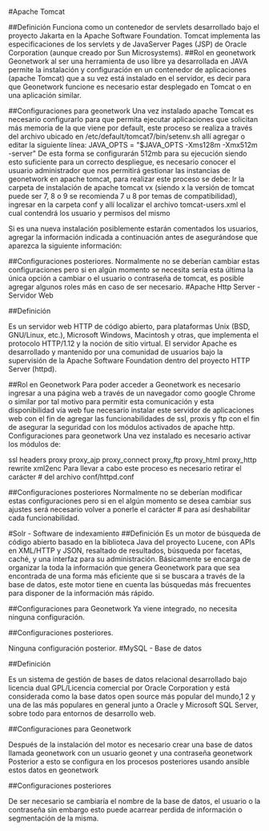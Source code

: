 #Apache Tomcat

##Definición Funciona como un contenedor de servlets desarrollado bajo el proyecto Jakarta en la Apache Software Foundation. Tomcat implementa las especificaciones de los servlets y de JavaServer Pages (JSP) de Oracle Corporation (aunque creado por Sun Microsystems). ##Rol en geonetwork Geonetwork al ser una herramienta de uso libre ya desarrollada en JAVA permite la instalación y configuración en un contenedor de aplicaciones (apache Tomcat) que a su vez está instalado en el servidor, es decir para que Geonetwork funcione es necesario estar desplegado en Tomcat o en una aplicación similar.

##Configuraciones para geonetwork Una vez instalado apache Tomcat es necesario configurarlo para que permita ejecutar aplicaciones que solicitan más memoria de la que viene por default, este proceso se realiza a través del archivo ubicado en /etc/default/tomcat7/bin/setenv.sh allí agregar o editar la siguiente línea: JAVA_OPTS = "$JAVA_OPTS -Xms128m -Xmx512m -server" De esta forma se configurarán 512mb para su ejecución siendo esto suficiente para un correcto despliegue, es necesario conocer el usuario administrador que nos permitirá gestionar las instancias de geonetwork en apache tomcat, para realizar este proceso se debe: Ir la carpeta de instalación de apache tomcat vx (siendo x la versión de tomcat puede ser 7, 8 o 9 se recomienda 7 u 8 por temas de compatibilidad), ingresar en la carpeta conf y allí localizar el archivo tomcat-users.xml el cual contendrá los usuario y permisos del mismo

Si es una nueva instalación posiblemente estarán comentados los usuarios, agregar la información indicada a continuación antes de asegurándose que aparezca la siguiente información:

##Configuraciones posteriores. Normalmente no se deberían cambiar estas configuraciones pero si en algún momento se necesita sería esta última la única opción a cambiar o el usuario o contraseña de tomcat, es posible agregar algunos roles más en caso de ser necesario. #Apache Http Server - Servidor Web

##Definición

Es un servidor web HTTP de código abierto, para plataformas Unix (BSD, GNU/Linux, etc.), Microsoft Windows, Macintosh y otras, que implementa el protocolo HTTP/1.12 y la noción de sitio virtual. El servidor Apache es desarrollado y mantenido por una comunidad de usuarios bajo la supervisión de la Apache Software Foundation dentro del proyecto HTTP Server (httpd).

##Rol en Geonetwork Para poder acceder a Geonetwork es necesario ingresar a una página web a través de un navegador como google Chrome o similar por tal motivo para permitir esta comunicación y esta disponibilidad vía web fue necesario instalar este servidor de aplicaciones web con el fin de agregar las funcionabilidades de ssl, proxis y ftp con el fin de asegurar la seguridad con los módulos activados de apache http. Configuraciones para geonetwork Una vez instalado es necesario activar los módulos de:

ssl
headers
proxy
proxy_ajp
proxy_connect
proxy_ftp
proxy_html
proxy_http
rewrite
xml2enc
Para llevar a cabo este proceso es necesario retirar el carácter # del archivo conf/httpd.conf

##Configuraciones posteriores Normalmente no se deberían modificar estas configuraciones pero si en el algún momento se desea cambiar sus ajustes será necesario volver a ponerle el carácter # para así deshabilitar cada funcionabilidad.

#Solr - Software de indexamiento ##Definición Es un motor de búsqueda de código abierto basado en la biblioteca Java del proyecto Lucene, con APIs en XML/HTTP y JSON, resaltado de resultados, búsqueda por facetas, caché, y una interfaz para su administración. Básicamente se encarga de organizar la toda la información que genera Geonetwork para que sea encontrada de una forma más eficiente que si se buscara a través de la base de datos, este motor tiene en cuenta las búsquedas más frecuentes para disponer de la información más rápido.

##Configuraciones para Geonetwork Ya viene integrado, no necesita ninguna configuración.

##Configuraciones posteriores.

Ninguna configuración posterior. #MySQL - Base de datos

##Definición

Es un sistema de gestión de bases de datos relacional desarrollado bajo licencia dual GPL/Licencia comercial por Oracle Corporation y está considerada como la base datos open source más popular del mundo,1 2 y una de las más populares en general junto a Oracle y Microsoft SQL Server, sobre todo para entornos de desarrollo web.

##Configuraciones para Geonetwork

Después de la instalación del motor es necesario crear una base de datos llamada geonetwork con un usuario geonet y una contraseña geonetwork Posterior a esto se configura en los procesos posteriores usando ansible estos datos en geonetwork

##Configuraciones posteriores

De ser necesario se cambiaría el nombre de la base de datos, el usuario o la contraseña sin embargo esto puede acarrear perdida de información o segmentación de la misma.
